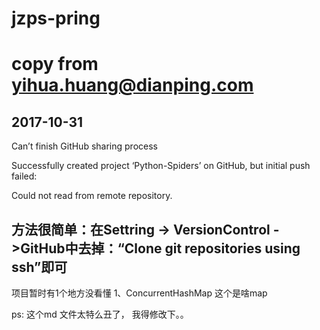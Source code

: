 # jzps-pring
copy from yihua.huang@dianping.com
=====================================================
2017-10-31
------------------------------------------------
Can’t finish GitHub sharing process

Successfully created project ‘Python-Spiders’ on GitHub, but initial push failed:

Could not read from remote repository.

方法很简单：在Settring -> VersionControl ->GitHub中去掉：“Clone git repositories using ssh”即可
-------------------------------------------------
项目暂时有1个地方没看懂
1、ConcurrentHashMap 这个是啥map

ps: 这个md 文件太特么丑了， 我得修改下。。
